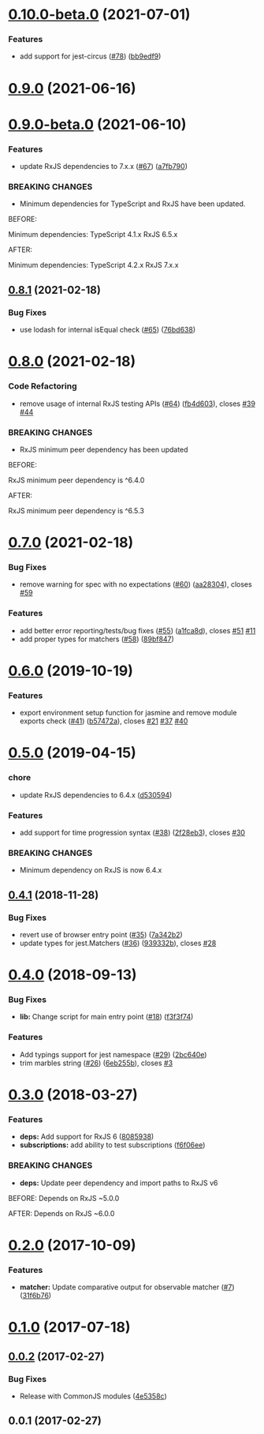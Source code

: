 # [0.10.0-beta.0](https://github.com/synapse-wireless-labs/jasmine-marbles/compare/0.9.0...0.10.0-beta.0) (2021-07-01)


### Features

* add support for jest-circus ([#78](https://github.com/synapse-wireless-labs/jasmine-marbles/issues/78)) ([bb9edf9](https://github.com/synapse-wireless-labs/jasmine-marbles/commit/bb9edf9e7b0de7c6ca35da3995124d3180441dbd))



# [0.9.0](https://github.com/synapse-wireless-labs/jasmine-marbles/compare/0.9.0-beta.0...0.9.0) (2021-06-16)



# [0.9.0-beta.0](https://github.com/synapse-wireless-labs/jasmine-marbles/compare/0.8.1...0.9.0-beta.0) (2021-06-10)


### Features

* update RxJS dependencies to 7.x.x ([#67](https://github.com/synapse-wireless-labs/jasmine-marbles/issues/67)) ([a7fb790](https://github.com/synapse-wireless-labs/jasmine-marbles/commit/a7fb7904476f07199f3cc8fb9f1cac5a6133a8e8))


### BREAKING CHANGES

* Minimum dependencies for TypeScript and RxJS have been updated.

BEFORE:

Minimum dependencies:
TypeScript 4.1.x
RxJS 6.5.x

AFTER:

Minimum dependencies:
TypeScript 4.2.x
RxJS 7.x.x



## [0.8.1](https://github.com/synapse-wireless-labs/jasmine-marbles/compare/0.8.0...0.8.1) (2021-02-18)


### Bug Fixes

* use lodash for internal isEqual check ([#65](https://github.com/synapse-wireless-labs/jasmine-marbles/issues/65)) ([76bd638](https://github.com/synapse-wireless-labs/jasmine-marbles/commit/76bd63898b7a3debe166a886c517c696bb91218d))



# [0.8.0](https://github.com/synapse-wireless-labs/jasmine-marbles/compare/0.7.0...0.8.0) (2021-02-18)


### Code Refactoring

* remove usage of internal RxJS testing APIs ([#64](https://github.com/synapse-wireless-labs/jasmine-marbles/issues/64)) ([fb4d603](https://github.com/synapse-wireless-labs/jasmine-marbles/commit/fb4d603fc28e634c88d404221bb003059d7c9557)), closes [#39](https://github.com/synapse-wireless-labs/jasmine-marbles/issues/39) [#44](https://github.com/synapse-wireless-labs/jasmine-marbles/issues/44)


### BREAKING CHANGES

* RxJS minimum peer dependency has been updated

BEFORE:

RxJS minimum peer dependency is ^6.4.0

AFTER:

RxJS minimum peer dependency is ^6.5.3



# [0.7.0](https://github.com/synapse-wireless-labs/jasmine-marbles/compare/v0.6.0...0.7.0) (2021-02-18)


### Bug Fixes

* remove warning for spec with no expectations ([#60](https://github.com/synapse-wireless-labs/jasmine-marbles/issues/60)) ([aa28304](https://github.com/synapse-wireless-labs/jasmine-marbles/commit/aa2830465a9e0a890c6a7a080a2e902ea7650144)), closes [#59](https://github.com/synapse-wireless-labs/jasmine-marbles/issues/59)


### Features

* add better error reporting/tests/bug fixes ([#55](https://github.com/synapse-wireless-labs/jasmine-marbles/issues/55)) ([a1fca8d](https://github.com/synapse-wireless-labs/jasmine-marbles/commit/a1fca8d53505f5e74a79f48d02d9dbda46e4a5d1)), closes [#51](https://github.com/synapse-wireless-labs/jasmine-marbles/issues/51) [#11](https://github.com/synapse-wireless-labs/jasmine-marbles/issues/11)
* add proper types for matchers ([#58](https://github.com/synapse-wireless-labs/jasmine-marbles/issues/58)) ([89bf847](https://github.com/synapse-wireless-labs/jasmine-marbles/commit/89bf847d1ea8ecb2be172b452376262b0a4fb64a))



# [0.6.0](https://github.com/synapse-wireless-labs/jasmine-marbles/compare/v0.5.0...v0.6.0) (2019-10-19)


### Features

* export environment setup function for jasmine and remove module exports check ([#41](https://github.com/synapse-wireless-labs/jasmine-marbles/issues/41)) ([b57472a](https://github.com/synapse-wireless-labs/jasmine-marbles/commit/b57472adeba487474203d2432862faf17920a835)), closes [#21](https://github.com/synapse-wireless-labs/jasmine-marbles/issues/21) [#37](https://github.com/synapse-wireless-labs/jasmine-marbles/issues/37) [#40](https://github.com/synapse-wireless-labs/jasmine-marbles/issues/40)



# [0.5.0](https://github.com/synapse-wireless-labs/jasmine-marbles/compare/v0.4.1...v0.5.0) (2019-04-15)


### chore

* update RxJS dependencies to 6.4.x ([d530594](https://github.com/synapse-wireless-labs/jasmine-marbles/commit/d5305941a2651a37d4812a6026b7592bd5e6307d))


### Features

* add support for time progression syntax ([#38](https://github.com/synapse-wireless-labs/jasmine-marbles/issues/38)) ([2f28eb3](https://github.com/synapse-wireless-labs/jasmine-marbles/commit/2f28eb345fdda218dfaf42584922600161953a44)), closes [#30](https://github.com/synapse-wireless-labs/jasmine-marbles/issues/30)


### BREAKING CHANGES

* Minimum dependency on RxJS is now 6.4.x



## [0.4.1](https://github.com/synapse-wireless-labs/jasmine-marbles/compare/v0.4.0...v0.4.1) (2018-11-28)


### Bug Fixes

* revert use of browser entry point ([#35](https://github.com/synapse-wireless-labs/jasmine-marbles/issues/35)) ([7a342b2](https://github.com/synapse-wireless-labs/jasmine-marbles/commit/7a342b23142ce7609be544feda32affd602f1e4c))
* update types for jest.Matchers ([#36](https://github.com/synapse-wireless-labs/jasmine-marbles/issues/36)) ([939332b](https://github.com/synapse-wireless-labs/jasmine-marbles/commit/939332bca02af7c8c9b7e973f0a6670904d1abaa)), closes [#28](https://github.com/synapse-wireless-labs/jasmine-marbles/issues/28)



# [0.4.0](https://github.com/synapse-wireless-labs/jasmine-marbles/compare/v0.3.0...v0.4.0) (2018-09-13)


### Bug Fixes

* **lib:** Change script for main entry point ([#18](https://github.com/synapse-wireless-labs/jasmine-marbles/issues/18)) ([f3f3f74](https://github.com/synapse-wireless-labs/jasmine-marbles/commit/f3f3f74fd3a8ef08d3d80c1610a68cabd83d0984))


### Features

* Add typings support for jest namespace ([#29](https://github.com/synapse-wireless-labs/jasmine-marbles/issues/29)) ([2bc640e](https://github.com/synapse-wireless-labs/jasmine-marbles/commit/2bc640e73042d0417a6ca967081b9d78a799ebbc))
* trim marbles string ([#26](https://github.com/synapse-wireless-labs/jasmine-marbles/issues/26)) ([6eb255b](https://github.com/synapse-wireless-labs/jasmine-marbles/commit/6eb255b164021f32991532e490c9ac93a0b59b38)), closes [#3](https://github.com/synapse-wireless-labs/jasmine-marbles/issues/3)



# [0.3.0](https://github.com/synapse-wireless-labs/jasmine-marbles/compare/v0.2.0...v0.3.0) (2018-03-27)


### Features

* **deps:** Add support for RxJS 6 ([8085938](https://github.com/synapse-wireless-labs/jasmine-marbles/commit/80859387191bf068fa8f5e08c888e9d8ec7616b8))
* **subscriptions:** add ability to test subscriptions ([f6f06ee](https://github.com/synapse-wireless-labs/jasmine-marbles/commit/f6f06eeb24ed1c1a66ad39ce1318ab64e24ee6ee))


### BREAKING CHANGES

* **deps:** Update peer dependency and import paths to RxJS v6

BEFORE:
Depends on RxJS ~5.0.0

AFTER:
Depends on RxJS ~6.0.0



# [0.2.0](https://github.com/synapse-wireless-labs/jasmine-marbles/compare/v0.1.0...v0.2.0) (2017-10-09)


### Features

* **matcher:** Update comparative output for observable matcher ([#7](https://github.com/synapse-wireless-labs/jasmine-marbles/issues/7)) ([31f6b76](https://github.com/synapse-wireless-labs/jasmine-marbles/commit/31f6b76667d0ee66b53ab1941e5e128549f2ca3d))



# [0.1.0](https://github.com/synapse-wireless-labs/jasmine-marbles/compare/v0.0.2...v0.1.0) (2017-07-18)



## [0.0.2](https://github.com/synapse-wireless-labs/jasmine-marbles/compare/v0.0.1...v0.0.2) (2017-02-27)


### Bug Fixes

* Release with CommonJS modules ([4e5358c](https://github.com/synapse-wireless-labs/jasmine-marbles/commit/4e5358c1344423fc4a2ae5537034dc6d23fd35e3))



## 0.0.1 (2017-02-27)



